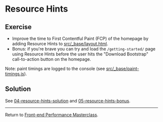 # Resource Hints

## Exercise

* Improve the time to First Contentful Paint (FCP) of the homepage by adding Resource Hints to [src/_base/layout.html](src/_base/layout.html).
* Bonus: if you're brave you can try and load the `/getting-started/` page using Resource Hints before the user hits the "Download Bootstrap" call-to-action button on the homepage.

Note: paint timings are logged to the console (see [src/_base/paint-timings.js](src/_base/paint-timings.js)).

## Solution

See [04-resource-hints-solution](https://github.com/voorhoede/performance-masterclass-2017-10/tree/04-resource-hints-solution)
and [05-resource-hints-bonus](https://github.com/voorhoede/performance-masterclass-2017-10/tree/04-resource-hints-bonus).

---

Return to [Front-end Performance Masterclass](https://github.com/voorhoede/performance-masterclass-2017-10).